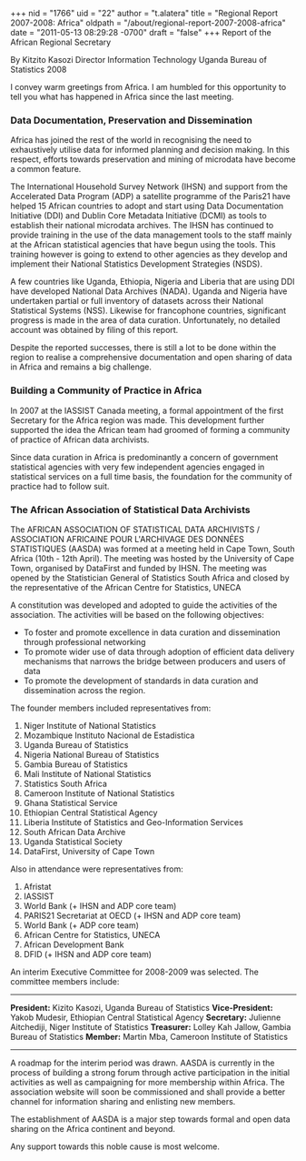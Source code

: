 +++
nid = "1766"
uid = "22"
author = "t.alatera"
title = "Regional Report 2007-2008: Africa"
oldpath = "/about/regional-report-2007-2008-africa"
date = "2011-05-13 08:29:28 -0700"
draft = "false"
+++
Report of the African Regional Secretary

By
Kitzito Kasozi
Director Information Technology
Uganda Bureau of Statistics
2008

I convey warm greetings from Africa. I am humbled for this opportunity
to tell you what has happened in Africa since the last meeting.

### Data Documentation, Preservation and Dissemination

Africa has joined the rest of the world in recognising the need to
exhaustively utilise data for informed planning and decision making. In
this respect, efforts towards preservation and mining of microdata have
become a common feature.

The International Household Survey Network (IHSN) and support from the
Accelerated Data Program (ADP) a satellite programme of the Paris21 have
helped 15 African countries to adopt and start using Data Documentation
Initiative (DDI) and Dublin Core Metadata Initiative (DCMI) as tools to
establish their national microdata archives. The IHSN has continued to
provide training in the use of the data management tools to the staff
mainly at the African statistical agencies that have begun using the
tools. This training however is going to extend to other agencies as
they develop and implement their National Statistics Development
Strategies (NSDS).

A few countries like Uganda, Ethiopia, Nigeria and Liberia that are
using DDI have developed National Data Archives (NADA). Uganda and
Nigeria have undertaken partial or full inventory of datasets across
their National Statistical Systems (NSS). Likewise for francophone
countries, significant progress is made in the area of data curation.
Unfortunately, no detailed account was obtained by filing of this
report.

Despite the reported successes, there is still a lot to be done within
the region to realise a comprehensive documentation and open sharing of
data in Africa and remains a big challenge.

### Building a Community of Practice in Africa

In 2007 at the IASSIST Canada meeting, a formal appointment of the first
Secretary for the Africa region was made. This development further
supported the idea the African team had groomed of forming a community
of practice of African data archivists.

Since data curation in Africa is predominantly a concern of government
statistical agencies with very few independent agencies engaged in
statistical services on a full time basis, the foundation for the
community of practice had to follow suit.

### The African Association of Statistical Data Archivists

The AFRICAN ASSOCIATION OF STATISTICAL DATA ARCHIVISTS / ASSOCIATION
AFRICAINE POUR L'ARCHIVAGE DES DONNÉES STATISTIQUES (AASDA) was formed
at a meeting held in Cape Town, South Africa (10th - 12th April). The
meeting was hosted by the University of Cape Town, organised by
DataFirst and funded by IHSN. The meeting was opened by the Statistician
General of Statistics South Africa and closed by the representative of
the African Centre for Statistics, UNECA

A constitution was developed and adopted to guide the activities of the
association. The activities will be based on the following objectives:

-   To foster and promote excellence in data curation and dissemination
    through professional networking
-   To promote wider use of data through adoption of efficient data
    delivery mechanisms that narrows the bridge between producers and
    users of data
-   To promote the development of standards in data curation and
    dissemination across the region.

The founder members included representatives from:

1.  Niger Institute of National Statistics
2.  Mozambique Instituto Nacional de Estadistica
3.  Uganda Bureau of Statistics
4.  Nigeria National Bureau of Statistics
5.  Gambia Bureau of Statistics
6.  Mali Institute of National Statistics
7.  Statistics South Africa
8.  Cameroon Institute of National Statistics
9.  Ghana Statistical Service
10. Ethiopian Central Statistical Agency
11. Liberia Institute of Statistics and Geo-Information Services
12. South African Data Archive
13. Uganda Statistical Society
14. DataFirst, University of Cape Town

Also in attendance were representatives from:

1.  Afristat
2.  IASSIST
3.  World Bank (+ IHSN and ADP core team)
4.  PARIS21 Secretariat at OECD (+ IHSN and ADP core team)
5.  World Bank (+ ADP core team)
6.  African Centre for Statistics, UNECA
7.  African Development Bank
8.  DFID (+ IHSN and ADP core team)

An interim Executive Committee for 2008-2009 was selected. The committee
members include:

  --------------------- -----------------------------------------------------
  **President:**        Kizito Kasozi, Uganda Bureau of Statistics
  **Vice-President:**   Yakob Mudesir, Ethiopian Central Statistical Agency
  **Secretary:**        Julienne Aitchediji, Niger Institute of Statistics
  **Treasurer:**        Lolley Kah Jallow, Gambia Bureau of Statistics
  **Member:**           Martin Mba, Cameroon Institute of Statistics
  --------------------- -----------------------------------------------------

A roadmap for the interim period was drawn. AASDA is currently in the
process of building a strong forum through active participation in the
initial activities as well as campaigning for more membership within
Africa. The association website will soon be commissioned and shall
provide a better channel for information sharing and enlisting new
members.

The establishment of AASDA is a major step towards formal and open data
sharing on the Africa continent and beyond.

Any support towards this noble cause is most welcome.
